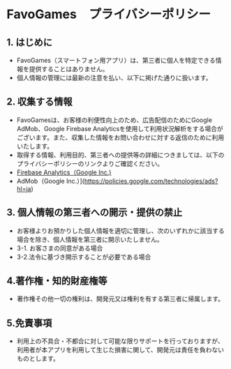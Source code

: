 # FavoGames　プライバシーポリシー
## 1. はじめに
- FavoGames（スマートフォン用アプリ）は、第三者に個人を特定できる情報を提供することはありません。
- 個人情報の管理には最新の注意を払い、以下に掲げた通りに扱います。
## 2. 収集する情報
- FavoGamesは、お客様の利便性向上のため、広告配信のためにGoogle AdMob、Google Firebase Analyticsを使用して利用状況解析をする場合がございます。また、収集した情報をお問い合わせに対する返信のために利用いたします。
- 取得する情報、利用目的、第三者への提供等の詳細につきましては、以下のプライバシーポリシーのリンクよりご確認ください。
- [Firebase Analytics（Google Inc.)](https://policies.google.com/privacy?hl=ja%EF%BB%BF)
- AdMob（Google Inc.）](https://policies.google.com/technologies/ads?hl=ja)
## 3. 個人情報の第三者への開示・提供の禁止
- お客様よりお預かりした個人情報を適切に管理し、次のいずれかに該当する場合を除き、個人情報を第三者に開示いたしません。
- 3-1. お客さまの同意がある場合
- 3-2.法令に基づき開示することが必要である場合
## 4.著作権・知的財産権等
- 著作権その他一切の権利は、開発元又は権利を有する第三者に帰属します。
## 5.免責事項
- 利用上の不具合・不都合に対して可能な限りサポートを行っておりますが、利用者が本アプリを利用して生じた損害に関して、開発元は責任を負わないものとします。
